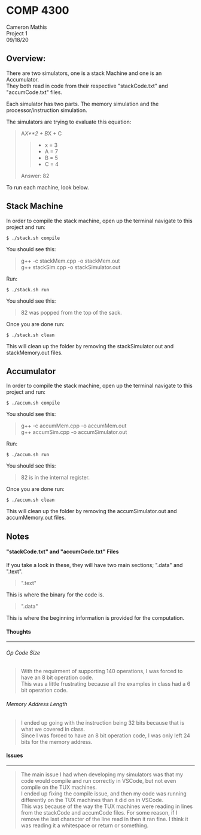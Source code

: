 COMP 4300
=====================
Cameron Mathis <br/>
Project 1 <br/>
09/18/20

Overview: 
-------------

There are two simulators, one is a stack Machine and one is an Accumulator. <br/>
They both read in code from their respective "stackCode.txt" and "accumCode.txt" files.

Each simulator has two parts. The memory simulation and the processor/instruction simulation.

The simulators are trying to evaluate this equation: 

>A*X**2 + B*X + C
>> - x = 3
>> - A = 7
>> - B = 5
>> - C = 4
>
> Answer: 82

To run each machine, look below.



Stack Machine
-------------

In order to compile the stack machine, open up the terminal navigate to this project and run:
	
	$ ./stack.sh compile

You should see this:

>g++ -c stackMem.cpp -o stackMem.out <br/>
>g++ stackSim.cpp -o stackSimulator.out

Run: 

	$ ./stack.sh run

You should see this:

>82 was popped from the top of the sack. <br/>

Once you are done run:
	
	$ ./stack.sh clean

This will clean up the folder by removing the stackSimulator.out and stackMemory.out files.


Accumulator
-------------

In order to compile the stack machine, open up the terminal navigate to this project and run:
	
	$ ./accum.sh compile

You should see this:

>g++ -c accumMem.cpp -o accumMem.out <br/>
>g++ accumSim.cpp -o accumSimulator.out

Run:

	$ ./accum.sh run

You should see this:

>82 is in the internal register. <br/>

Once you are done run:

	$ ./accum.sh clean

This will clean up the folder by removing the accumSimulator.out and accumMemory.out files.

Notes
-------------

#### "stackCode.txt" and "accumCode.txt" Files ####

If you take a look in these, they will have two main sections; ".data" and ".text".

>".text"

This is where the binary for the code is.

>".data"

This is where the beginning information is provided for the computation.


#### Thoughts ####
************************************

###### Op Code Size ######

> With the requirment of supporting 140 operations, I was forced to have an 8 bit operation code. <br/>
> This was a little frustrating because all the examples in class had a 6 bit operation code. 

###### Memory Address Length ######

> I ended up going with the instruction being 32 bits because that is what we covered in class. <br/>
> Since I was forced to have an 8 bit operation code, I was only left 24 bits for the memory address.


#### Issues ####
************************************

> The main issue I had when developing my simulators was that my code would compile and run correctly in VSCode, but not even compile on the TUX machines. <br/>
> I ended up fixing the compile issue, and then my code was running differently on the TUX machines than it did on in VSCode. <br/>
> This was because of the way the TUX machines were reading in lines from the stackCode and accumCode files. For some reason, if I remove the last character of the line read in then it ran fine. I think it was reading it a whitespace or return or something.

